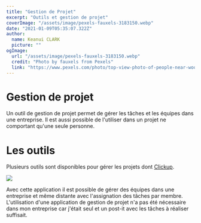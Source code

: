 ```yaml
---
title: "Gestion de Projet"
excerpt: "Outils et gestion de projet"
coverImage: "/assets/image/pexels-fauxels-3183150.webp"
date: "2021-01-09T05:35:07.322Z"
author:
  name: Keanui CLARK
  picture: ""
ogImage:
  url: "/assets/image/pexels-fauxels-3183150.webp"
  credit: "Photo by fauxels from Pexels"
  link: "https://www.pexels.com/photo/top-view-photo-of-people-near-wooden-table-3183150/"
---
```


# Gestion de projet

Un outil de gestion de projet permet de gérer les tâches et les équipes dans une entreprise. Il est aussi possible de l'utiliser dans un projet ne comportant qu'une seule personne.  

# Les outils

Plusieurs outils sont disponibles pour gérer les projets dont [Clickup](https://clickup.com).

![](/assets/gestionProjet/application.webp)

Avec cette application il est possible de gérer des équipes dans une entreprise et même distante avec l'assignation des tâches par membre.  
L'utilisation d'une application de gestion de projet n'a pas été nécessaire dans mon entreprise car j'était seul et un post-it avec les tâches à réaliser suffisait.